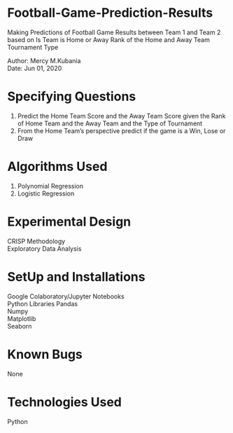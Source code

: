 # Football-Game-Prediction-Results
Making Predictions of Football Game Results between Team 1 and Team 2 based on 
      Is Team is Home or Away
      Rank of the Home and Away Team
      Tournament Type

Author: Mercy M.Kubania  <br/>
Date: Jun 01, 2020

# Specifying Questions
  1. Predict the Home Team Score and the Away Team Score given the Rank of Home Team and the Away Team and the Type of Tournament
  2. From the Home Team’s perspective predict if the game is a Win, Lose or Draw

# Algorithms Used
  1. Polynomial Regression
  2. Logistic Regression
# Experimental Design
  CRISP Methodology  <br/>
  Exploratory Data Analysis
  
# SetUp and Installations
  Google Colaboratory/Jupyter Notebooks  <br />
  Python Libraries 
      Pandas  <br/>
      Numpy  <br/>
      Matplotlib  <br/>
      Seaborn
# Known Bugs
  None

# Technologies Used
  Python
  
